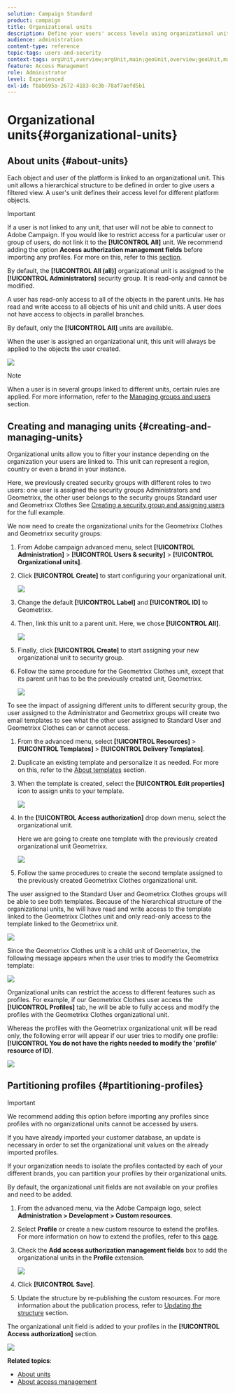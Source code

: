 ```yaml
---
solution: Campaign Standard
product: campaign
title: Organizational units
description: Define your users' access levels using organizational units.
audience: administration
content-type: reference
topic-tags: users-and-security
context-tags: orgUnit,overview;orgUnit,main;geoUnit,overview;geoUnit,main
feature: Access Management
role: Administrator
level: Experienced
exl-id: fbab695a-2672-4183-8c3b-78af7aefd5b1
---
```

# Organizational units{#organizational-units}

## About units {#about-units}

Each object and user of the platform is linked to an organizational unit. This unit allows a hierarchical structure to be defined in order to give users a filtered view. A user's unit defines their access level for different platform objects.

>[!IMPORTANT]
>
>If a user is not linked to any unit, that user will not be able to connect to Adobe Campaign. If you would like to restrict access for a particular user or group of users, do not link it to the **[!UICONTROL All]** unit. We recommend adding the option **Access authorization management fields** before importing any profiles. For more on this, refer to this [section](../../administration/using/organizational-units.md#partitioning-profiles).
>
>By default, the **[!UICONTROL All (all)]** organizational unit is assigned to the **[!UICONTROL Administrators]** security group. It is read-only and cannot be modified.

A user has read-only access to all of the objects in the parent units. He has read and write access to all objects of his unit and child units. A user does not have access to objects in parallel branches.

By default, only the **[!UICONTROL All]** units are available.

When the user is assigned an organizational unit, this unit will always be applied to the objects the user created.

![](assets/user_management_2.png)

>[!NOTE]
>
>When a user is in several groups linked to different units, certain rules are applied. For more information, refer to the [Managing groups and users](../../administration/using/managing-groups-and-users.md) section.

## Creating and managing units {#creating-and-managing-units}

Organizational units allow you to filter your instance depending on the organization your users are linked to. This unit can represent a region, country or even a brand in your instance.

Here, we previously created security groups with different roles to two users: one user is assigned the security groups Administrators and Geometrixx, the other user belongs to the security groups Standard user and Geometrixx Clothes See [Creating a security group and assigning users](../../administration/using/managing-groups-and-users.md#creating-a-security-group-and-assigning-users) for the full example.

We now need to create the organizational units for the Geometrixx Clothes and Geometrixx security groups:

1. From Adobe campaign advanced menu, select **[!UICONTROL Administration]** > **[!UICONTROL Users & security]** > **[!UICONTROL Organizational units]**.
1. Click **[!UICONTROL Create]** to start configuring your organizational unit.

   ![](assets/manage_units_1.png)

1. Change the default **[!UICONTROL Label]** and **[!UICONTROL ID]** to Geometrixx.
1. Then, link this unit to a parent unit. Here, we chose **[!UICONTROL All]**.

   ![](assets/manage_units_2.png)

1. Finally, click **[!UICONTROL Create]** to start assigning your new organizational unit to security group.
1. Follow the same procedure for the Geometrixx Clothes unit, except that its parent unit has to be the previously created unit, Geometrixx.

   ![](assets/manage_units_3.png)

To see the impact of assigning different units to different security group, the user assigned to the Administrator and Geometrixx groups will create two email templates to see what the other user assigned to Standard User and Geometrixx Clothes can or cannot access.

1. From the advanced menu, select **[!UICONTROL Resources]** > **[!UICONTROL Templates]** > **[!UICONTROL Delivery Templates]**.
1. Duplicate an existing template and personalize it as needed. For more on this, refer to the [About templates](../../start/using/marketing-activity-templates.md) section.
1. When the template is created, select the **[!UICONTROL Edit properties]** icon to assign units to your template.

   ![](assets/manage_units_6.png)

1. In the **[!UICONTROL Access authorization]** drop down menu, select the organizational unit.

   Here we are going to create one template with the previously created organizational unit Geometrixx.

   ![](assets/manage_units_5.png)

1. Follow the same procedures to create the second template assigned to the previously created Geometrixx Clothes organizational unit.

The user assigned to the Standard User and Geometrixx Clothes groups will be able to see both templates. Because of the hierarchical structure of the organizational units, he will have read and write access to the template linked to the Geometrixx Clothes unit and only read-only access to the template linked to the Geometrixx unit.

![](assets/manage_units_7.png)

Since the Geometrixx Clothes unit is a child unit of Geometrixx, the following message appears when the user tries to modify the Geometrixx template: 

![](assets/manage_units_8.png)

Organizational units can restrict the access to different features such as profiles. For example, if our Geometrixx Clothes user access the **[!UICONTROL Profiles]** tab, he will be able to fully access and modify the profiles with the Geometrixx Clothes organizational unit.

Whereas the profiles with the Geometrixx organizational unit will be read only, the following error will appear if our user tries to modify one profile: **[!UICONTROL You do not have the rights needed to modify the 'profile' resource of ID]**.

![](assets/manage_units_10.png)

## Partitioning profiles {#partitioning-profiles}

>[!IMPORTANT]
>
>We recommend adding this option before importing any profiles since profiles with no organizational units cannot be accessed by users.
>
>If you have already imported your customer database, an update is necessary in order to set the organizational unit values on the already imported profiles.

If your organization needs to isolate the profiles contacted by each of your different brands, you can partition your profiles by their organizational units.

By default, the organizational unit fields are not available on your profiles and need to be added.

1. From the advanced menu, via the Adobe Campaign logo, select **Administration > Development > Custom resources**.
1. Select **Profile** or create a new custom resource to extend the profiles. For more information on how to extend the profiles, refer to this [page](../../developing/using/extending-the-profile-resource-with-a-new-field.md#step-1--extend-the-profile-resource).
1. Check the **Add access authorization management fields** box to add the organizational units in the **Profile** extension.

   ![](assets/user_management_9.png)

1. Click **[!UICONTROL Save]**.
1. Update the structure by re-publishing the custom resources. For more information about the publication process, refer to [Updating the structure](../../developing/using/updating-the-database-structure.md) section.

The organizational unit field is added to your profiles in the **[!UICONTROL Access authorization]** section.

![](assets/user_management_10.png)

**Related topics**:

* [About units](../../administration/using/organizational-units.md#about-units)
* [About access management](../../administration/using/about-access-management.md)

